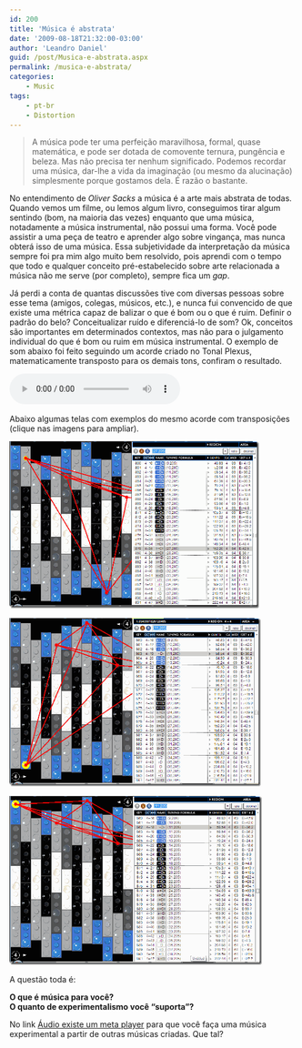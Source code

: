 ```yaml
---
id: 200
title: 'Música é abstrata'
date: '2009-08-18T21:32:00-03:00'
author: 'Leandro Daniel'
guid: /post/Musica-e-abstrata.aspx
permalink: /musica-e-abstrata/
categories:
    - Music
tags:
    - pt-br
    - Distortion
---
```


> A música pode ter uma perfeição maravilhosa, formal, quase matemática, e pode ser dotada de comovente ternura, pungência e beleza. Mas não precisa ter nenhum significado. Podemos recordar uma música, dar-lhe a vida da imaginação (ou mesmo da alucinação) simplesmente porque gostamos dela. É razão o bastante.

No entendimento de *Oliver Sacks* a música é a arte mais abstrata de todas. Quando vemos um filme, ou lemos algum livro, conseguimos tirar algum sentindo (bom, na maioria das vezes) enquanto que uma música, notadamente a música instrumental, não possui uma forma. Você pode assistir a uma peça de teatro e aprender algo sobre vingança, mas nunca obterá isso de uma música. Essa subjetividade da interpretação da música sempre foi pra mim algo muito bem resolvido, pois aprendi com o tempo que todo e qualquer conceito pré-estabelecido sobre arte relacionada a música não me serve (por completo), sempre fica um *gap*.

Já perdi a conta de quantas discussões tive com diversas pessoas sobre esse tema (amigos, colegas, músicos, etc.), e nunca fui convencido de que existe uma métrica capaz de balizar o que é bom ou o que é ruim. Definir o padrão do belo? Conceitualizar ruído e diferenciá-lo de som? Ok, conceitos são importantes em determinados contextos, mas não para o julgamento individual do que é bom ou ruim em música instrumental. O exemplo de som abaixo foi feito seguindo um acorde criado no Tonal Plexus, matematicamente transposto para os demais tons, confiram o resultado.

<audio controls src="/assets/audio/TonalPlexus_Exp03">
  Your browser does not support the audio tag.
</audio>

Abaixo algumas telas com exemplos do mesmo acorde com transposições (clique nas imagens para ampliar).

[![Acorde01](/assets/pics/Acorde01_thumb.gif "Acorde01")](/assets/pics/Acorde01.gif)

[![Acorde02](/assets/pics/Acorde02_thumb.gif "Acorde02")](/assets/pics/Acorde02.gif)

[![Acorde03](/assets/pics/Acorde03_thumb.gif "Acorde03")](/assets/pics/Acorde03.gif)

A questão toda é:

**O que é música para você?**   
**O quanto de experimentalismo você “suporta”?**

No link [Áudio existe um meta player](http://www.leandrodaniel.com/page/audio) para que você faça uma música experimental a partir de outras músicas criadas. Que tal?
